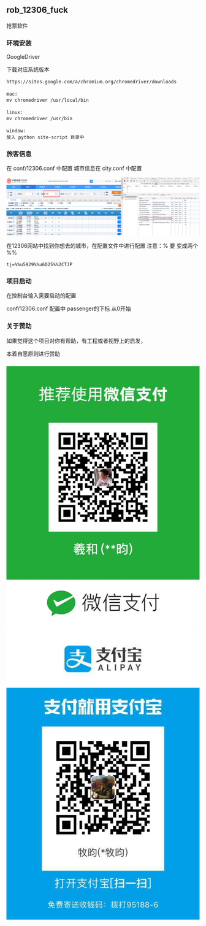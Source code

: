 ## rob_12306_fuck

抢票软件


### 环境安装

GoogleDriver

下载对应系统版本
    
    https://sites.google.com/a/chromium.org/chromedriver/downloads
    
    mac:
    mv chromedriver /usr/local/bin
    
    linux:
    mv chromedriver /usr/bin
    
    window:
    放入 python site-script 目录中    

    
### 旅客信息

在 conf/12306.conf 中配置
城市信息在 city.conf 中配置


![avatar](png/c192293262e9f34e2dc0014084cdca3.png)

在12306网站中找到你想去的城市，在配置文件中进行配置
注意：% 要 变成两个 %%
    
    tj=%%u5929%%u6D25%%2CTJP
    
### 项目启动

在控制台输入需要启动的配置

conf/12306.conf 配置中 passenger的下标 从0开始

### 关于赞助

如果觉得这个项目对你有帮助，有工程或者视野上的启发，

本着自愿原则进行赞助 

###
![avatar](png/wxzf.jpg)
![avatar](png/zfb.jpg)
###


